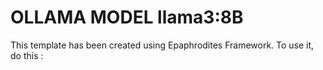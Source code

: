 # OLLAMA MODEL llama3:8B
This template has been created using Epaphrodites Framework.
To use it, do this :